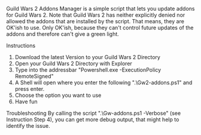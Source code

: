 Guild Wars 2 Addons Manager is a simple script that lets you update addons for Guild Wars 2.
Note that Guild Wars 2 has neither explicitly denied nor allowed the addons that are installed by the script. That means, they are OK'ish to use. Only OK'ish, because they can't control future updates of the addons and therefore can't give a green light.

Instructions
1. Download the latest Version to your Guild Wars 2 Directory
2. Open your Guild Wars 2 Directory with Explorer
3. Type into the addressbar "Powershell.exe -ExecutionPolicy RemoteSigned"
4. A Shell will open where you enter the following ".\Gw2-addons.ps1" and press enter.
5. Choose the option you want to use
6. Have fun


Troubleshooting
By calling the script ".\Gw-addons.ps1 -Verbose" (see Instruction Step 4), you can get more debug output, that might help to identify the issue.